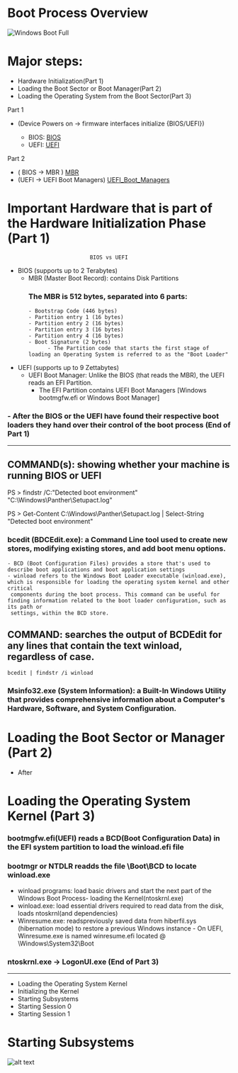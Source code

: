 # Boot Process Overview
![Windows Boot Full](http://1.bp.blogspot.com/-MaRtDTHH1Vo/UysJF8KXNbI/AAAAAAAAALo/D6Kt2f8Gpmo/s1600/Walkthrough_Diagram.jpg)

# Major steps:
 - Hardware Initialization(Part 1)
 - Loading the Boot Sector or Boot Manager(Part 2)
 - Loading the Operating System from the Boot Sector(Part 3)

Part 1 
- (Device Powers on -> firmware interfaces initialize {BIOS/UEFI})
   
   - BIOS: [BIOS](Collaboration_OperatingSystems/Windows/Additional_Information/BIOS.md)   
   - UEFI: [UEFI](Additional_Information/UEFI.md)

Part 2 
- ( BIOS -> MBR ) [MBR](Additional_Information/MBR.md)
- (UEFI -> UEFI Boot Managers) [UEFI_Boot_Managers](Additional_Information/UEFI_Boot_Managers.md)

# Important Hardware that is part of the Hardware Initialization Phase (Part 1)
                                                             
                              BIOS vs UEFI                                                         
 - BIOS (supports up to 2 Terabytes)
   - MBR (Master Boot Record): contains Disk Partitions
        ### The MBR is 512 bytes, separated into 6 parts:
         - Bootstrap Code (446 bytes)
         - Partition entry 1 (16 bytes)
         - Partition entry 2 (16 bytes)
         - Partition entry 3 (16 bytes)
         - Partition entry 4 (16 bytes)
         - Boot Signature (2 bytes)
               - The Partition code that starts the first stage of loading an Operating System is referred to as the "Boot Loader"    

 - UEFI (supports up to 9 Zettabytes)
   - UEFI Boot Manager: Unlike the BIOS (that reads the MBR), the UEFI reads an EFI Partition.
        - The EFI Partition contains UEFI Boot Managers [Windows bootmgfw.efi or Windows Boot Manager]

  ### - After the BIOS or the UEFI have found their respective boot loaders they hand over their control of the boot process (End of Part 1)
--------------------------------------------------------------------------------------------------------------------------------------------------------------
## COMMAND(s): showing whether your machine is running BIOS or UEFI
   PS > findstr /C:"Detected boot environment" "C:\Windows\Panther\Setupact.log"
   
   PS > Get-Content C:\Windows\Panther\Setupact.log | Select-String "Detected boot environment"

### bcedit (BDCEdit.exe): a Command Line tool used to create new stores, modifying existing stores, and add boot menu options.
    - BCD (Boot Configuration Files) provides a store that's used to describe boot applications and boot application settings
    - winload refers to the Windows Boot Loader executable (winload.exe), which is responsible for loading the operating system kernel and other critical  
     components during the boot process. This command can be useful for finding information related to the boot loader configuration, such as its path or 
     settings, within the BCD store.

## COMMAND: searches the output of BCDEdit for any lines that contain the text winload, regardless of case.
    bcedit | findstr /i winload

### Msinfo32.exe (System Information): a Built-In Windows Utility that provides comprehensive information about a Computer's Hardware, Software, and System Configuration.  

# Loading the Boot Sector or Manager (Part 2)
  - After

# Loading the Operating System Kernel (Part 3)
 ### bootmgfw.efi(UEFI) reads a BCD(Boot Configuration Data) in the EFI system partition to load the winload.efi file

 ### bootmgr or NTDLR readds the file \Boot\BCD to locate winload.exe
  - winload programs: load basic drivers and start the next part of the Windows Boot Process- loading the Kernel(ntoskrnl.exe)
   - winload.exe: load essential drivers required to read data from the disk, loads ntoskrnl(and dependencies)
   - Winresume.exe: readspreviously saved data from hiberfil.sys (hibernation mode) to restore a previous Windows instance
    - On UEFI, Winresume.exe is named winresume.efi located @ \Windows\System32\Boot   
  
 ### ntoskrnl.exe -> LogonUI.exe (End of Part 3)
--------------------------------------------------------------------------------------------------------------------------------------------------------------
 - Loading the Operating System Kernel
 - Initializing the Kernel
 - Starting Subsystems
 - Starting Session 0
 - Starting Session 1

# Starting Subsystems
![alt text](https://git.cybbh.space/os/public/-/raw/master/os/modules/006_windows_boot_process/pages/winboot1.png)

 

